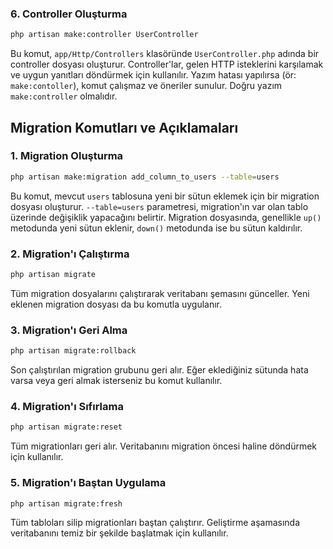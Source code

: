 ### 6. Controller Oluşturma

```bash
php artisan make:controller UserController
```

Bu komut, `app/Http/Controllers` klasöründe `UserController.php` adında bir controller dosyası oluşturur. Controller'lar, gelen HTTP isteklerini karşılamak ve uygun yanıtları döndürmek için kullanılır. Yazım hatası yapılırsa (ör: `make:contoller`), komut çalışmaz ve öneriler sunulur. Doğru yazım `make:controller` olmalıdır.

## Migration Komutları ve Açıklamaları

### 1. Migration Oluşturma

```bash
php artisan make:migration add_column_to_users --table=users
```

Bu komut, mevcut `users` tablosuna yeni bir sütun eklemek için bir migration dosyası oluşturur. `--table=users` parametresi, migration'ın var olan tablo üzerinde değişiklik yapacağını belirtir. Migration dosyasında, genellikle `up()` metodunda yeni sütun eklenir, `down()` metodunda ise bu sütun kaldırılır.

### 2. Migration'ı Çalıştırma

```bash
php artisan migrate
```

Tüm migration dosyalarını çalıştırarak veritabanı şemasını günceller. Yeni eklenen migration dosyası da bu komutla uygulanır.

### 3. Migration'ı Geri Alma

```bash
php artisan migrate:rollback
```

Son çalıştırılan migration grubunu geri alır. Eğer eklediğiniz sütunda hata varsa veya geri almak isterseniz bu komut kullanılır.

### 4. Migration'ı Sıfırlama

```bash
php artisan migrate:reset
```

Tüm migrationları geri alır. Veritabanını migration öncesi haline döndürmek için kullanılır.

### 5. Migration'ı Baştan Uygulama

```bash
php artisan migrate:fresh
```

Tüm tabloları silip migrationları baştan çalıştırır. Geliştirme aşamasında veritabanını temiz bir şekilde başlatmak için kullanılır.
